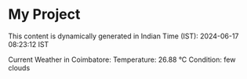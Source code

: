 # My Project

This content is dynamically generated in Indian Time (IST): 2024-06-17 08:23:12 IST


Current Weather in Coimbatore:
Temperature: 26.88 °C
Condition: few clouds
